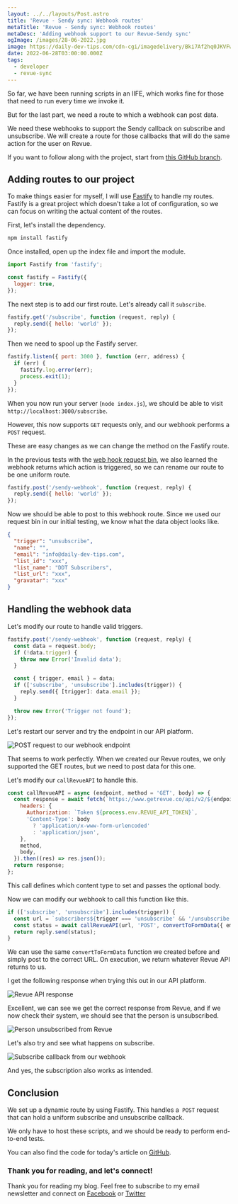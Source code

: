 ```yaml
---
layout: ../../layouts/Post.astro
title: 'Revue - Sendy sync: Webhook routes'
metaTitle: 'Revue - Sendy sync: Webhook routes'
metaDesc: 'Adding webhook support to our Revue-Sendy sync'
ogImage: /images/28-06-2022.jpg
image: https://daily-dev-tips.com/cdn-cgi/imagedelivery/Bki7Af2hq0JKVFw1XYYMQg/2eceaf31-4e8d-4644-c607-e78a5a710600/og
date: 2022-06-28T03:00:00.000Z
tags:
  - developer
  - revue-sync
---
```


So far, we have been running scripts in an IIFE, which works fine for those that need to run every time we invoke it.

But for the last part, we need a route to which a webhook can post data.

We need these webhooks to support the Sendy callback on subscribe and unsubscribe.
We will create a route for those callbacks that will do the same action for the user on Revue.

If you want to follow along with the project, start from [this GitHub branch](https://github.com/rebelchris/revue-sendy-sync/tree/part-2-sendy-api).

## Adding routes to our project

To make things easier for myself, I will use [Fastify](https://daily-dev-tips.com/posts/building-a-fastify-nodejs-server/) to handle my routes.
Fastify is a great project which doesn't take a lot of configuration, so we can focus on writing the actual content of the routes.

First, let's install the dependency.

```bash
npm install fastify
```

Once installed, open up the index file and import the module.

```js
import Fastify from 'fastify';

const fastify = Fastify({
  logger: true,
});
```

The next step is to add our first route. Let's already call it `subscribe`.

```js
fastify.get('/subscribe', function (request, reply) {
  reply.send({ hello: 'world' });
});
```

Then we need to spool up the Fastify server.

```js
fastify.listen({ port: 3000 }, function (err, address) {
  if (err) {
    fastify.log.error(err);
    process.exit(1);
  }
});
```

When you now run your server (`node index.js`), we should be able to visit `http://localhost:3000/subscribe`.

However, this now supports `GET` requests only, and our webhook performs a `POST` request.

These are easy changes as we can change the method on the Fastify route.

In the previous tests with the [web hook request bin](https://daily-dev-tips.com/posts/revue-sendy-sync-collecting-the-apis/#sendy-subscribe-webhook), we also learned the webhook returns which action is triggered, so we can rename our route to be one uniform route.

```js
fastify.post('/sendy-webhook', function (request, reply) {
  reply.send({ hello: 'world' });
});
```

Now we should be able to post to this webhook route.
Since we used our request bin in our initial testing, we know what the data object looks like.

```json
{
  "trigger": "unsubscribe",
  "name": "",
  "email": "info@daily-dev-tips.com",
  "list_id": "xxx",
  "list_name": "DDT Subscribers",
  "list_url": "xxx",
  "gravatar": "xxx"
}
```

## Handling the webhook data

Let's modify our route to handle valid triggers.

```js
fastify.post('/sendy-webhook', function (request, reply) {
  const data = request.body;
  if (!data.trigger) {
    throw new Error('Invalid data');
  }

  const { trigger, email } = data;
  if (['subscribe', 'unsubscribe'].includes(trigger)) {
    reply.send({ [trigger]: data.email });
  }

  throw new Error('Trigger not found');
});
```

Let's restart our server and try the endpoint in our API platform.

![POST request to our webhook endpoint](https://cdn.hashnode.com/res/hashnode/image/upload/v1655532077816/W95PrL2ct.png)

That seems to work perfectly.
When we created our Revue routes, we only supported the GET routes, but we need to post data for this one.

Let's modify our `callRevueAPI` to handle this.

```js
const callRevueAPI = async (endpoint, method = 'GET', body) => {
  const response = await fetch(`https://www.getrevue.co/api/v2/${endpoint}`, {
    headers: {
      Authorization: `Token ${process.env.REVUE_API_TOKEN}`,
      'Content-Type': body
        ? 'application/x-www-form-urlencoded'
        : 'application/json',
    },
    method,
    body,
  }).then((res) => res.json());
  return response;
};
```

This call defines which content type to set and passes the optional body.

Now we can modify our webhook to call this function like this.

```js
if (['subscribe', 'unsubscribe'].includes(trigger)) {
  const url = `subscribers${trigger === 'unsubscribe' && '/unsubscribe'}`;
  const status = await callRevueAPI(url, 'POST', convertToFormData({ email }));
  return reply.send(status);
}
```

We can use the same `convertToFormData` function we created before and simply post to the correct URL.
On execution, we return whatever Revue API returns to us.

I get the following response when trying this out in our API platform.

![Revue API response](https://cdn.hashnode.com/res/hashnode/image/upload/v1655538138996/2fFPB37kS.png)

Excellent, we can see we get the correct response from Revue, and if we now check their system, we should see that the person is unsubscribed.

![Person unsubscribed from Revue](https://cdn.hashnode.com/res/hashnode/image/upload/v1655538229976/GLkDSbkYK.png)

Let's also try and see what happens on subscribe.

![Subscribe callback from our webhook](https://cdn.hashnode.com/res/hashnode/image/upload/v1655538512842/Gvaxu4No4.png)

And yes, the subscription also works as intended.

## Conclusion

We set up a dynamic route by using Fastify. This handles a` POST` request that can hold a uniform subscribe and unsubscribe callback.

We only have to host these scripts, and we should be ready to perform end-to-end tests.

You can also find the code for today's article on [GitHub](https://github.com/rebelchris/revue-sendy-sync/tree/part-3-webhooks).

### Thank you for reading, and let's connect!

Thank you for reading my blog. Feel free to subscribe to my email newsletter and connect on [Facebook](https://www.facebook.com/DailyDevTipsBlog) or [Twitter](https://twitter.com/DailyDevTips1)
